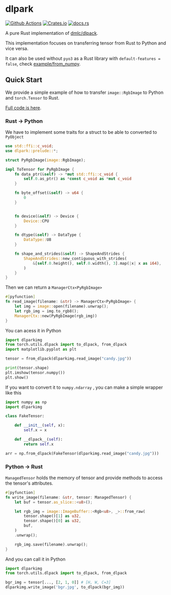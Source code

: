 # dlpark
[![Github Actions](https://img.shields.io/github/actions/workflow/status/SunDoge/dlpark/rust.yml?branch=main&style=for-the-badge)](https://github.com/SunDoge/dlpark/actions/workflows/rust.yml)
[![Crates.io](https://img.shields.io/crates/v/dlpark?style=for-the-badge)](https://crates.io/crates/dlpark)
[![docs.rs](https://img.shields.io/docsrs/dlpark/latest?style=for-the-badge)](https://docs.rs/dlpark)


A pure Rust implementation of [dmlc/dlpack](https://github.com/dmlc/dlpack).

This implementation focuses on transferring tensor from Rust to Python and vice versa.

It can also be used without `pyo3` as a Rust library with `default-features = false`, check [example/from_numpy](./example/from_numpy).

## Quick Start

We provide a simple example of how to transfer `image::RgbImage` to Python and `torch.Tensor` to Rust.

[Full code is here](./examples/dlparkimg/).

### Rust $\rightarrow$ Python

We have to implement some traits for a struct to be able to converted to `PyObject`

```rust
use std::ffi::c_void;
use dlpark::prelude::*;

struct PyRgbImage(image::RgbImage);

impl ToTensor for PyRgbImage {
    fn data_ptr(&self) -> *mut std::ffi::c_void {
        self.0.as_ptr() as *const c_void as *mut c_void
    }

    fn byte_offset(&self) -> u64 {
        0
    }


    fn device(&self) -> Device {
        Device::CPU
    }

    fn dtype(&self) -> DataType {
        DataType::U8
    }

    fn shape_and_strides(&self) -> ShapeAndStrides {
        ShapeAndStrides::new_contiguous_with_strides(
            &[self.0.height(), self.0.width(), 3].map(|x| x as i64),
        )
    }
}
```

Then we can return a `ManagerCtx<PyRgbImage>`

```rust
#[pyfunction]
fn read_image(filename: &str) -> ManagerCtx<PyRgbImage> {
    let img = image::open(filename).unwrap();
    let rgb_img = img.to_rgb8();
    ManagerCtx::new(PyRgbImage(rgb_img))
}
```

You can acess it in Python

```python
import dlparkimg
from torch.utils.dlpack import to_dlpack, from_dlpack
import matplotlib.pyplot as plt

tensor = from_dlpack(dlparkimg.read_image("candy.jpg"))

print(tensor.shape)
plt.imshow(tensor.numpy())
plt.show()
```

If you want to convert it to `numpy.ndarray` , you can make a simple wrapper like this

```python
import numpy as np
import dlparkimg

class FakeTensor:

    def __init__(self, x):
        self.x = x

    def __dlpack__(self):
        return self.x

arr = np.from_dlpack(FakeTensor(dlparkimg.read_image("candy.jpg")))
```

### Python $\rightarrow$ Rust

`ManagedTensor` holds the memory of tensor and provide methods to access the tensor's attributes.

```rust
#[pyfunction]
fn write_image(filename: &str, tensor: ManagedTensor) {
    let buf = tensor.as_slice::<u8>();

    let rgb_img = image::ImageBuffer::<Rgb<u8>, _>::from_raw(
        tensor.shape()[1] as u32,
        tensor.shape()[0] as u32,
        buf,
    )
    .unwrap();

    rgb_img.save(filename).unwrap();
}
```

And you can call it in Python

```python
import dlparkimg
from torch.utils.dlpack import to_dlpack, from_dlpack

bgr_img = tensor[..., [2, 1, 0]] # [H, W, C=3]
dlparkimg.write_image('bgr.jpg', to_dlpack(bgr_img))
```
